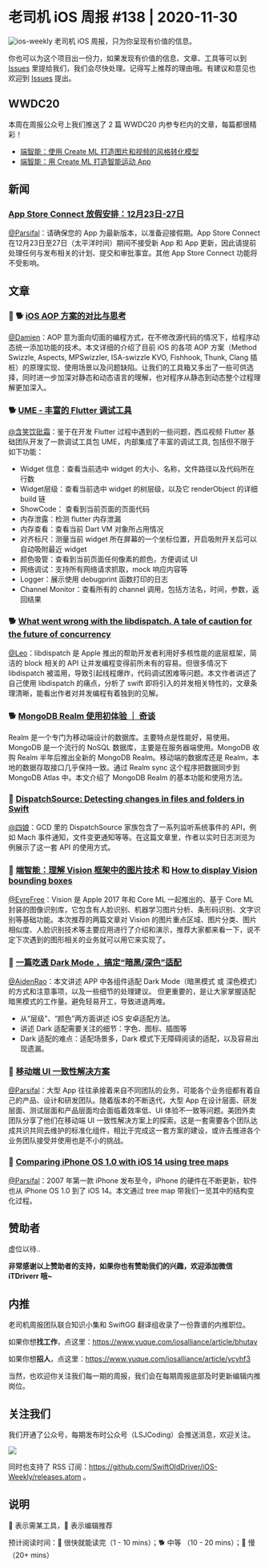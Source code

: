 # 老司机 iOS 周报 #138 | 2020-11-30

![ios-weekly](https://github.com/SwiftOldDriver/iOS-Weekly/blob/master/assets/ios-weekly.png?raw=true)
老司机 iOS 周报，只为你呈现有价值的信息。

你也可以为这个项目出一份力，如果发现有价值的信息、文章、工具等可以到 [Issues](https://github.com/SwiftOldDriver/iOS-Weekly/issues) 里提给我们，我们会尽快处理。记得写上推荐的理由哦。有建议和意见也欢迎到 [Issues](https://github.com/SwiftOldDriver/iOS-Weekly/issues) 提出。

## WWDC20

本周在周报公众号上我们推送了 2 篇 WWDC20 内参专栏内的文章，每篇都很精彩！

- [端智能：使用 Create ML 打造图片和视频的风格转化模型](https://mp.weixin.qq.com/s/oIVvGleWyHi7X38uFULRjA)
- [端智能：用 Create ML 打造智能运动 App](https://mp.weixin.qq.com/s/pzbxLL03Sq3IXKQRCQohKg)

## 新闻

### [App Store Connect 放假安排：12月23日-27日 ](https://developer.apple.com/cn/news/?id=83m4plrb)

[@Parsifal](https://github.com/ParsifalC)：请确保您的 App 为最新版本，以准备迎接假期。App Store Connect 在12月23日至27日（太平洋时间）期间不接受新 App 和 App 更新，因此请提前处理任何与发布相关的计划、提交和审批事宜。其他 App Store Connect 功能将不受影响。

## 文章

### 🌟 🐕 [iOS AOP 方案的对比与思考](https://mp.weixin.qq.com/s/5JhbX4McMifFpZ7NyztIQw)

[@Damien](https://github.com/ZengyiMa)：AOP 意为面向切面的编程方式，在不修改源代码的情况下，给程序动态统一添加功能的技术。本文详细的介绍了目前 iOS 的各项 AOP 方案（Method Swizzle, Aspects, MPSwizzler, ISA-swizzle KVO, Fishhook, Thunk, Clang 插桩）的原理实现、使用场景以及问题缺陷。让我们的工具箱又多出了一些可供选择，同时进一步加深对静态和动态语言的理解，也对程序从静态到动态整个过程理解更加深入。

### 🐕 [UME - 丰富的 Flutter 调试工具](https://mp.weixin.qq.com/s/9GjXB9Eu-OP3fIjdQWKklg)

[@含笑饮砒霜](https://weibo.com/chinafishnews/)：鉴于在开发 Flutter 过程中遇到的一些问题，西瓜视频 Flutter 基础团队开发了一款调试工具包 UME，内部集成了丰富的调试工具, 包括但不限于如下功能：

- Widget 信息：查看当前选中 widget 的大小、名称，文件路径以及代码所在行数
- Widget层级：查看当前选中 widget 的树层级，以及它 renderObject 的详细 build 链
- ShowCode： 查看到当前页面的页面代码
- 内存泄露：检测 flutter 内存泄漏
- 内存查看：查看当前 Dart VM 对象所占用情况
- 对齐标尺：测量当前 widget 所在屏幕的一个坐标位置，开启吸附开关后可以自动吸附最近 widget
- 颜色吸管：查看到当前页面任何像素的颜色，方便调试 UI
- 网络调试：支持所有网络请求抓取，mock 响应内容等
- Logger：展示使用 debugprint 函数打印的日志
- Channel Monitor：查看所有的 channel 调用，包括方法名，时间，参数，返回结果

### 🐕 [What went wrong with the libdispatch. A tale of caution for the future of concurrency](https://tclementdev.com/posts/what_went_wrong_with_the_libdispatch.html)

[@Leo](https://github.com/leomobiledeveloper)：libdispatch 是 Apple 推出的帮助开发者利用好多核性能的底层框架，简洁的 block 相关的 API 让并发编程变得前所未有的容易。但很多情况下 libdispatch 被滥用，导致引起线程爆炸，代码调试困难等问题。本文作者讲述了自己使用 libdispatch 的痛点，分析了 swift 即将引入的并发相关特性的，文章条理清晰，能看出作者对并发编程有着独到的见解。

### 🐕 [MongoDB Realm 使用初体验 ｜ 奇谈](https://mp.weixin.qq.com/s/HhhqkHtu9P1hib9L2Miyhg)

Realm 是一个专门为移动端设计的数据库。主要特点是性能好，易使用。MongoDB 是一个流行的 NoSQL 数据库，主要是在服务器端使用。MongoDB 收购 Realm 半年后推出全新的 MongoDB Realm。移动端的数据库还是 Realm，本地的数据存取接口几乎保持一致。通过 Realm sync 这个程序把数据同步到 MongoDB Atlas 中。本文介绍了 MongoDB Realm 的基本功能和使用方法。

### 🐎 [DispatchSource: Detecting changes in files and folders in Swift](https://swiftrocks.com/dispatchsource-detecting-changes-in-files-and-folders-in-swift.html)

[@四娘](https://kemchej.github.io/)：GCD 里的 DispatchSource 家族包含了一系列监听系统事件的 API，例如 Mach 事件通知，文件变更通知等等。在这篇文章里，作者以实时日志浏览为例展示了这一套 API 的使用方式。

### 🐢 [端智能：理解 Vision 框架中的图片技术](https://mp.weixin.qq.com/s/L4VHrw0Hvu_ALlTRY7rBBA) 和 [How to display Vision bounding boxes](https://machinethink.net/blog/bounding-boxes/)

[@EyreFree](https://github.com/EyreFree)：Vision 是 Apple 2017 年和 Core ML 一起推出的、基于 Core ML 封装的图像识别库，它包含有人脸识别、机器学习图片分析、条形码识别、文字识别等基础功能。本次推荐的两篇文章对 Vision 的图片重点区域、图片分类、图片相似度、人脸识别技术等主要应用进行了介绍和演示，推荐大家都来看一下，说不定下次遇到的图形相关的业务就可以用它来实现了。

### 🐢 [一篇吃透 Dark Mode ，搞定“暗黑/深色”适配](https://mp.weixin.qq.com/s/02QmgMkmVcB8x7xVZJT_Bg)

[@AidenRao](https://weibo.com/AidenRao)：本文讲述 APP 中各组件适配 Dark Mode（暗黑模式 或 深色模式）的方式和注意事项，以及一些细节的处理建议。
但更重要的，是让大家掌握适配暗黑模式的工作量。避免轻易开工，导致进退两难。

- 从“层级”、“颜色”两方面讲述 iOS 安卓适配方法。
- 讲述 Dark 适配需要关注的细节：字色、图标、插图等
- Dark 适配的难点：适配场景多，Dark 模式下无障碍阅读的适配，以及容易出现遗漏。

### 🐢 [移动端 UI 一致性解决方案](https://mp.weixin.qq.com/s/oq7ylltdRIdJuSlL7EIiNA)

[@Parsifal](https://github.com/ParsifalC)：大型 App 往往承接着来自不同团队的业务，可能各个业务组都有着自己的产品、设计和研发团队。随着版本的不断迭代，大型 App 在设计层面、研发层面、测试层面和产品层面均会面临着效率低、UI 体验不一致等问题。美团外卖团队分享了他们在移动端 UI 一致性解决方案上的探索。这是一套需要各个团队达成共识共同去维护的标准化组件，相比于完成这一套方案的建设，或许去推进各个业务团队接受并使用也是不小的挑战。

### 🐎 [Comparing iPhone OS 1.0 with iOS 14 using tree maps](https://blog.timac.org/2020/1122-comparing-iphone-os-with-ios-14-using-tree-maps/)

[@Parsifal](https://github.com/ParsifalC)：2007 年第一款 iPhone 发布至今，iPhone 的硬件在不断更新，软件也从 iPhone OS 1.0 到了 iOS 14。本文通过 tree map 带我们一览其中的结构变化过程。


## 赞助者

虚位以待..

**非常感谢以上赞助者的支持，如果你也有赞助我们的兴趣，欢迎添加微信 iTDriverr 哦~**

## 内推

老司机周报团队联合知识小集和 SwiftGG 翻译组收录了一份靠谱的内推职位。

如果你想**找工作**，点这里：https://www.yuque.com/iosalliance/article/bhutav

如果你想**招人**，点这里：https://www.yuque.com/iosalliance/article/ycyhf3

当然，也欢迎你关注我们每一期的周报，我们会在每期周报底部及时更新编辑内推岗位。

## 关注我们

我们开通了公众号，每期发布时公众号（LSJCoding）会推送消息，欢迎关注。

![](https://github.com/SwiftOldDriver/iOS-Weekly/blob/master/assets/qrcode_for_wechat.jpg?raw=true)

同时也支持了 RSS 订阅：https://github.com/SwiftOldDriver/iOS-Weekly/releases.atom 。

## 说明

🚧 表示需某工具，🌟 表示编辑推荐

预计阅读时间：🐎 很快就能读完（1 - 10 mins）；🐕 中等 （10 - 20 mins）；🐢 慢（20+ mins）

